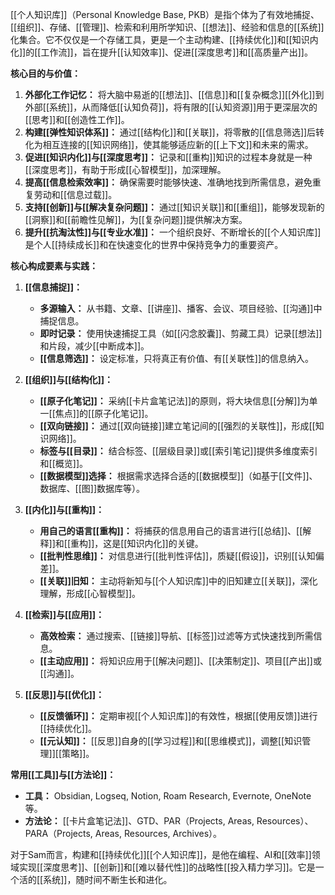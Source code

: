 [[个人知识库]]（Personal Knowledge Base, PKB）是指个体为了有效地捕捉、[[组织]]、存储、[[管理]]、检索和利用所学知识、[[想法]]、经验和信息的[[系统]]化集合。它不仅仅是一个存储工具，更是一个主动构建、[[持续优化]]和[[知识内化]]的[[工作流]]，旨在提升[[认知效率]]、促进[[深度思考]]和[[高质量产出]]。

**核心目的与价值：**

1.  **外部化工作记忆：** 将大脑中易逝的[[想法]]、[[信息]]和[[复杂概念]][[外化]]到外部[[系统]]，从而降低[[认知负荷]]，将有限的[[认知资源]]用于更深层次的[[思考]]和[[创造性工作]]。
2.  **构建[[弹性知识体系]]：** 通过[[结构化]]和[[关联]]，将零散的[[信息筛选]]后转化为相互连接的[[知识网络]]，使其能够适应新的[[上下文]]和未来的需求。
3.  **促进[[知识内化]]与[[深度思考]]：** 记录和[[重构]]知识的过程本身就是一种[[深度思考]]，有助于形成[[心智模型]]，加深理解。
4.  **提高[[信息检索效率]]：** 确保需要时能够快速、准确地找到所需信息，避免重复劳动和[[信息过载]]。
5.  **支持[[创新]]与[[解决复杂问题]]：** 通过[[知识关联]]和[[重组]]，能够发现新的[[洞察]]和[[前瞻性见解]]，为[[复杂问题]]提供解决方案。
6.  **提升[[抗淘汰性]]与[[专业水准]]：** 一个组织良好、不断增长的[[个人知识库]]是个人[[持续成长]]和在快速变化的世界中保持竞争力的重要资产。

**核心构成要素与实践：**

1.  **[[信息捕捉]]：**
    *   **多源输入：** 从书籍、文章、[[讲座]]、播客、会议、项目经验、[[沟通]]中捕捉信息。
    *   **即时记录：** 使用快速捕捉工具（如[[闪念胶囊]]、剪藏工具）记录[[想法]]和片段，减少[[中断成本]]。
    *   **[[信息筛选]]：** 设定标准，只将真正有价值、有[[关联性]]的信息纳入。

2.  **[[组织]]与[[结构化]]：**
    *   **[[原子化笔记]]：** 采纳[[卡片盒笔记法]]的原则，将大块信息[[分解]]为单一[[焦点]]的[[原子化笔记]]。
    *   **[[双向链接]]：** 通过[[双向链接]]建立笔记间的[[强烈的关联性]]，形成[[知识网络]]。
    *   **标签与[[目录]]：** 结合标签、[[层级目录]]或[[索引笔记]]提供多维度索引和[[概览]]。
    *   **[[数据模型]]选择：** 根据需求选择合适的[[数据模型]]（如基于[[文件]]、数据库、[[图]]数据库等）。

3.  **[[内化]]与[[重构]]：**
    *   **用自己的语言[[重构]]：** 将捕获的信息用自己的语言进行[[总结]]、[[解释]]和[[重构]]，这是[[知识内化]]的关键。
    *   **[[批判性思维]]：** 对信息进行[[批判性评估]]，质疑[[假设]]，识别[[认知偏差]]。
    *   **[[关联]]旧知：** 主动将新知与[[个人知识库]]中的旧知建立[[关联]]，深化理解，形成[[心智模型]]。

4.  **[[检索]]与[[应用]]：**
    *   **高效检索：** 通过搜索、[[链接]]导航、[[标签]]过滤等方式快速找到所需信息。
    *   **[[主动应用]]：** 将知识应用于[[解决问题]]、[[决策制定]]、项目[[产出]]或[[沟通]]。

5.  **[[反思]]与[[优化]]：**
    *   **[[反馈循环]]：** 定期审视[[个人知识库]]的有效性，根据[[使用反馈]]进行[[持续优化]]。
    *   **[[元认知]]：** [[反思]]自身的[[学习过程]]和[[思维模式]]，调整[[知识管理]][[策略]]。

**常用[[工具]]与[[方法论]]：**

*   **工具：** Obsidian, Logseq, Notion, Roam Research, Evernote, OneNote等。
*   **方法论：** [[卡片盒笔记法]]、GTD、PAR（Projects, Areas, Resources）、PARA（Projects, Areas, Resources, Archives）。

对于Sam而言，构建和[[持续优化]][[个人知识库]]，是他在编程、AI和[[效率]]领域实现[[深度思考]]、[[创新]]和[[难以替代性]]的战略性[[投入精力学习]]。它是一个活的[[系统]]，随时间不断生长和进化。